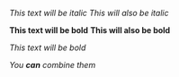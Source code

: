 *This text will be italic*
_This will also be italic_

**This text will be bold**
__This will also be bold__

*_This text will be bold_*


_You **can** combine them_ 
